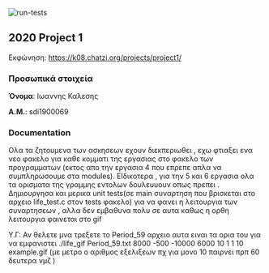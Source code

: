 ![run-tests](../../workflows/run-tests/badge.svg)

## 2020 Project 1

Εκφώνηση: https://k08.chatzi.org/projects/project1/


### Προσωπικά στοιχεία

__Όνομα__: Ιωαννης Καλεσης

__Α.Μ.__: sdi1900069


### Documentation

Ολα τα ζητουμενα των ασκησεων εχουν διεκπεριωθει , εχω φτιαξει ενα νεο φακελο για καθε κομματι της εργασιας στο φακελο των προγραμματων (εκτος απο την εργασια 4 που επρεπε απλα να συμπληρωσουμε στα modules). ΕΙδικοτερα , για την 5 και 6 εργασια ολα τα ορισματα της γραμμης εντολων δουλευυουν οπως πρεπει . Δημιουργησα και μερικα unit tests(σε main συναρτηση που βρισκεται στο αρχειο life_test.c στον tests φακελο) για να φανει η λειτουργια των συναρτησεων , αλλα δεν εμβαθυνα πολυ σε αυτα καθως η ορθη λειτουργια φαινεται στο gif

Υ.Γ: Αν θελετε μνα τρεξετε το Period_59 αρχειο αυτα ειναι τα ορια του για να εμφανιστει
    ./life_gif Period_59.txt 8000 -500 -10000 6000 10 1 1 10 example.gif (με μετρο ο αριθμος εξελιξεων πχ για μονο 10 παιρνει πρπ 60 δευτερα νμζ )